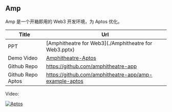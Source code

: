 ## Amp

Amp 是一个开箱即用的 Web3 开发环境，为 Aptos 优化。



| Title             | Url                                                   |
| ----------------- | ----------------------------------------------------- |
| PPT               | [Amphitheatre for Web3](./Amphitheatre for Web3.pptx) |
| Demo Video        | [Amphitheatre-Aptos](./Amphitheatre-Aptos.mp4)        |
| Github Repo       | https://github.com/amphitheatre-app                   |
| Github Repo Aptos | https://github.com/amphitheatre-app/amp-example-aptos |



Video:

[![Aptos](https://res.cloudinary.com/marcomontalbano/image/upload/v1711856353/video_to_markdown/images/youtube--RuhpU7ypQHg-c05b58ac6eb4c4700831b2b3070cd403.jpg)](https://youtu.be/RuhpU7ypQHg "Aptos")
